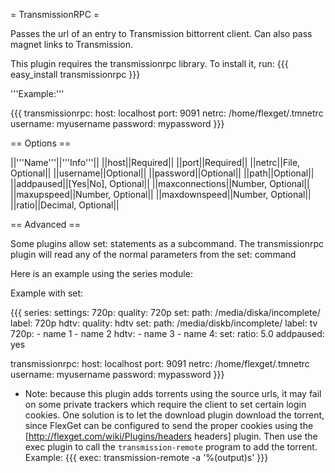 = TransmissionRPC =

Passes the url of an entry to Transmission bittorrent client. Can also pass magnet links to Transmission.

This plugin requires the transmissionrpc library. To install it, run:
{{{
easy_install transmissionrpc
}}}

'''Example:'''

{{{
transmissionrpc:
  host: localhost
  port: 9091
  netrc: /home/flexget/.tmnetrc
  username: myusername
  password: mypassword
}}}

== Options ==

||'''Name'''||'''Info'''||
||host||Required||
||port||Required||
||netrc||File, Optional||
||username||Optional||
||password||Optional||
||path||Optional||
||addpaused||[Yes|No], Optional||
||maxconnections||Number, Optional||
||maxupspeed||Number, Optional||
||maxdownspeed||Number, Optional||
||ratio||Decimal, Optional||

== Advanced ==

Some plugins allow set: statements as a subcommand.
The transmissionrpc plugin will read any of the normal parameters from the set: command

Here is an example using the series module:

Example with set:

{{{
series:
  settings:
    720p:
      quality: 720p
      set:
        path: /media/diska/incomplete/
        label: 720p
    hdtv:
      quality: hdtv
      set:
        path: /media/diskb/incomplete/
        label: tv
  720p:
    - name 1
    - name 2
  hdtv:
    - name 3
    - name 4:
        set:
          ratio: 5.0
          addpaused: yes

transmissionrpc:
  host: localhost
  port: 9091
  netrc: /home/flexget/.tmnetrc
  username: myusername
  password: mypassword
}}}

* Note: because this plugin adds torrents using the source urls, it may fail on some private trackers which require the client to set certain login cookies. One solution is to let the download plugin download the torrent, since FlexGet can be configured to send the proper cookies using the [http://flexget.com/wiki/Plugins/headers headers] plugin. Then use the exec plugin to call the `transmission-remote` program to add the torrent. Example:
{{{
exec: transmission-remote -a '%(output)s'
}}}